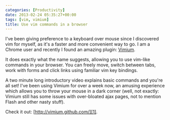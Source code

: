 ```yaml
---
categories: [Productivity]
date: 2013-02-24 05:35:27+00:00
tags: [vim, vimium]
title: Use vim commands in a browser
---
```


I've been giving preference to a keyboard over mouse since I discovered vim for
myself, as it's a faster and more convenient way to go. I am a Chrome user and
recently I found an amazing plugin: [Vimium][1].

It does exactly what the name suggests, allowing you to use vim-like commands
in your browser. You can freely move, switch between tabs, work with forms and
click links using familiar vim key bindings.

A two minute long introductory video explains basic commands and you're all
set! I've been using Vimium for over a week now, an amusing experience which
allows you to throw your mouse in a dark corner (well, not exactly: Vimium
still has some issues with over-bloated ajax pages, not to mention Flash and
other nasty stuff).

Check it out: [http://vimium.github.com/][1].

[1]: http://vimium.github.com
